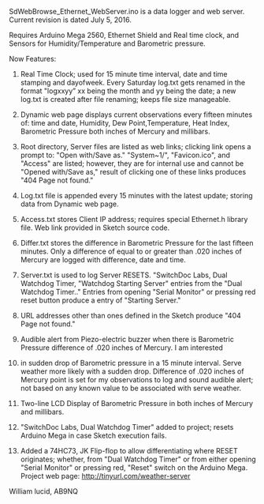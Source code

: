 SdWebBrowse_Ethernet_WebServer.ino is a data logger and web server.  Current revision is dated July 5, 2016.

 Requires Arduino Mega 2560, Ethernet Shield and Real time clock, and Sensors for Humidity/Temperature and Barometric pressure.

 Now Features:

 1. Real Time Clock; used for 15 minute time interval, date and time stamping and dayofweek.  Every Saturday log.txt gets renamed in the format "logxxyy” xx being the month and yy being the date; a new log.txt is created after file renaming; keeps file size manageable.
 
2. Dynamic web page displays current observations every fifteen minutes of: time and date, Humidity, Dew Point,Temperature, Heat Index, Barometric Pressure both inches of Mercury and millibars.
 
3. Root directory, Server files are listed as web links; clicking link opens a prompt to: "Open with/Save as."   "System~1/", "Favicon.ico", and "Access" are listed; however, they are for internal use and cannot be "Opened with/Save as," result of clicking one of these links produces "404 Page not found."

 4. Log.txt file is appended every 15 minutes with the latest update; storing data from Dynamic web page.

 5. Access.txt stores Client IP address; requires special Ethernet.h library file. Web link provided in Sketch source code. 

 6. Differ.txt stores the difference in Barometric Pressure for the last fifteen minutes. Only a difference of equal to or greater than .020 inches of Mercury are logged with difference, date and time.
 
7. Server.txt is used to log Server RESETS.   "SwitchDoc Labs, Dual Watchdog Timer, "Watchdog Starting Server" entries from the "Dual Watchdog Timer.."   Entries from opening "Serial Monitor" or pressing red reset button produce a entry of "Starting Server."

 8. URL addresses other than ones defined in the Sketch produce "404 Page not found."

 9. Audible alert from Piezo-electric buzzer when there is Barometric Pressure difference of .020 inches of Mercury.  I am interested 
 
10. in sudden drop of Barometric pressure in a 15 minute interval. Serve weather more likely with a sudden drop.  Difference of .020 inches of Mercury point is set for my observations to log and sound audible alert; not based on any known value to be associated with serve weather. 

11. Two-line LCD Display of Barometric Pressure in both inches of Mercury and millibars.
 
12. "SwitchDoc Labs, Dual Watchdog Timer" added to project; resets Arduino Mega in case Sketch execution fails.

13. Added a 74HC73, JK Flip-flop to allow differentiating where RESET originates; whether, from "Dual Watchdog Timer" or from either opening "Serial Monitor" or pressing red, "Reset" switch on the Arduino Mega.
 Project web page:  http://tinyurl.com/weather-server
 
William lucid, AB9NQ
